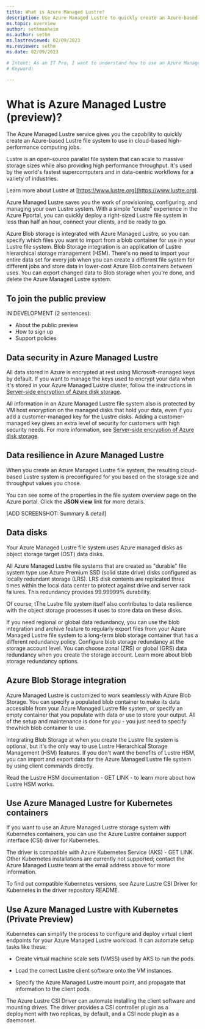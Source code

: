 ```yaml
---
title: What is Azure Managed Lustre?
description: Use Azure Managed Lustre to quickly create an Azure-based Lustre file system to use in cloud-based high-performance computing jobs.
ms.topic: overview
author: sethmanheim
ms.author: sethm 
ms.lastreviewed: 02/09/2023
ms.reviewer: sethm
ms.date: 02/09/2023

# Intent: As an IT Pro, I want to understand how to use an Azure Managed Lustre file system xxx.
# Keyword: 

---
```

# What is Azure Managed Lustre (preview)?

<!--STATUS: Source content compiled from existing Private Preview overviews. Links not added. Organization needs work. Product team to review for needed content.-->

The Azure Managed Lustre service gives you the capability to quickly create an Azure-based Lustre file system to use in cloud-based high-performance computing jobs.

Lustre is an open-source parallel file system that can scale to massive storage sizes while also providing high performance throughput. It's used by the world's fastest supercomputers and in data-centric workflows for a variety of industries.  

Learn more about Lustre at [https://www.lustre.org](https://www.lustre.org).

Azure Managed Lustre saves you the work of provisioning, configuring, and managing your own Lustre system. With a simple "create" experience in the Azure Pportal, you can quickly deploy a right-sized Lustre file system in less than half an hour, connect your clients, and be ready to go. 

Azure Blob storage is integrated with Azure Managed Lustre, so you can specify which files you want to import from a blob container for use in your Lustre file system. Blob Storage integration is an application of Lustre hierarchical storage management (HSM). There's no need to import your entire data set for every job when you can create a different file system for different jobs and store data in lower-cost Azure Blob containers between uses. You can export changed data to Blob storage when you're done, and delete the Azure Managed Lustre system.

## To join the public preview

IN DEVELOPMENT (2 sentences):

* About the public preview
* How to sign up
* Support policies

## Data security in Azure Managed Lustre

All data stored in Azure is encrypted at rest using Microsoft-managed keys by default. If you want to manage the keys used to encrypt your data when it's stored in your Azure Managed Lustre cluster, follow the instructions in [Server-side encryption of Azure disk storage](/azure/virtual-machines/disk-encryption).

All information in an Azure Managed Lustre file system also is protected by VM host encryption on the managed disks that hold your data, even if you add a customer-managed key for the Lustre disks. Adding a customer-managed key gives an extra level of security for customers with high security needs. For more information, see [Server-side encryption of Azure disk storage](/azure/virtual-machines/disk-encryption).

## Data resilience in Azure Managed Lustre

<!--Source: Azure Managed Lustre system properties - fs-properties.md-->

When you create an Azure Managed Lustre file system, the resulting cloud-based Lustre system is preconfigured for you based on the storage size and throughput values you chose. 

You can see some of the properties in the file system overview page on the Azure portal. Click the **JSON view** link for more details. 

[ADD SCREENSHOT: Summary & detail]

## Data disks

Your Azure Managed Lustre file system uses Azure managed disks as object storage target (OST) data disks. 

All Azure Managed Lustre file systems that are created as "durable" file system type use Azure Premium SSD (solid state drive) disks configured as locally redundant storage (LRS). LRS disk contents are replicated three times within the local data center to protect against drive and server rack failures. This redundancy provides 99.99999% durability.

Of course, tThe Lustre file system itself also contributes to data resilience with the object storage processes it uses to store data on these disks. 

If you need regional or global data redundancy, you can use the blob integration and archive feature to regularly export files from your Azure Managed Lustre file system to a long-term blob storage container that has a different redundancy policy. Configure blob storage redundancy at the storage account level. You can choose zonal (ZRS) or global (GRS) data redundancy when you create the storage account. Learn more about blob storage redundancy options.

## Azure Blob Storage integration

<!--Source: Use Azure Blob Storage with Azure Managed Lustre - Will be included in the public preview docs.-->

Azure Managed Lustre is customized to work seamlessly with Azure Blob Storage. You can specify a populated blob container to make its data accessible from your Azure Managed Lustre file system, or specify an empty container that you populate with data or use to store your output. All of the setup and maintenance is done for you - you just need to specify thewhich blob container to use.

Integrating Blob Storage at when you create the Lustre file system is optional, but it's the only way to use Lustre Hierarchical Storage Management (HSM) features. If you don't want the benefits of Lustre HSM, you can import and export data for the Azure Managed Lustre file system by using client commands directly.

Read the Lustre HSM documentation - GET LINK - to learn more about how Lustre HSM works.

## Use Azure Managed Lustre for Kubernetes containers

<!--Source: Use the Azure Lustre CSI Driver (Preview) for Kubernetes-->

If you want to use an Azure Managed Lustre storage system with Kubernetes containers, you can use the Azure Lustre container support interface (CSI) driver for Kubernetes. 

The driver is compatible with Azure Kubernetes Service (AKS) - GET LINK. Other Kubernetes installations are currently not supported; contact the Azure Managed Lustre team at the email address above for more information.

To find out compatible Kubernetes versions, see Azure Lustre CSI Driver for Kubernetes in the driver repository README.

## Use Azure Managed Lustre with Kubernetes (Private Preview)

<!--Recast to coordinate this section with the previous one.-->

Kubernetes can simplify the process to configure and deploy virtual client endpoints for your Azure Managed Lustre workload. It can automate setup tasks like these:

* Create virtual machine scale sets (VMSS) used by AKS to run the pods.

* Load the correct Lustre client software onto the VM instances.

* Specify the Azure Managed Lustre mount point, and propagate that information to the client pods.

The Azure Lustre CSI Driver can automate installing the client software and mounting drives. The driver provides a CSI controller plugin as a deployment with two replicas, by default, and a CSI node plugin as a daemonset.
